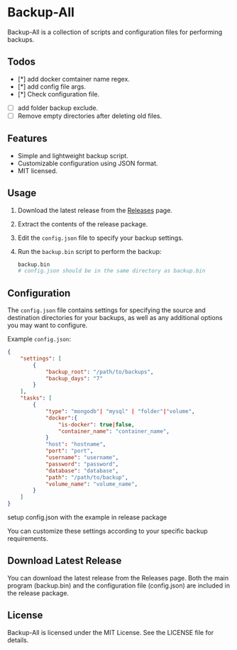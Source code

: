 # Backup-All
 
Backup-All is a collection of scripts and configuration files for performing backups.

## Todos

- [*] add docker comtainer name regex.
- [*] add config file args.
- [*] Check configuration file.
- [ ] add folder backup exclude.
- [ ] Remove empty directories after deleting old files. 

## Features

- Simple and lightweight backup script.
- Customizable configuration using JSON format.
- MIT licensed.

## Usage

1. Download the latest release from the [Releases](../../releases) page.
2. Extract the contents of the release package.
3. Edit the `config.json` file to specify your backup settings.
4. Run the `backup.bin` script to perform the backup:

    ```bash
    backup.bin
    # config.json should be in the same directory as backup.bin
    ```

## Configuration

The `config.json` file contains settings for specifying the source and destination directories for your backups, as well as any additional options you may want to configure.

Example `config.json`:

```json
{
    "settings": [
        {
            "backup_root": "/path/to/backups",
            "backup_days": "7"
        }
    ],
    "tasks": [
        {
            "type": "mongodb"| "mysql" | "folder"|"volume",
            "docker":{
                "is-docker": true|false,
                "container_name": "container_name",
            }
            "host": "hostname",
            "port": "port",
            "username": "username",
            "password": "password",
            "database": "database",
            "path": "/path/to/backup",
            "volume_name": "volume_name",
        }
    ]
}
```

setup config.json with the example in release package

You can customize these settings according to your specific backup requirements.

## Download Latest Release

You can download the latest release from the Releases page. Both the main program (backup.bin) 
and the configuration file (config.json) are included in the release package.

## License

Backup-All is licensed under the MIT License. See the LICENSE file for details.
